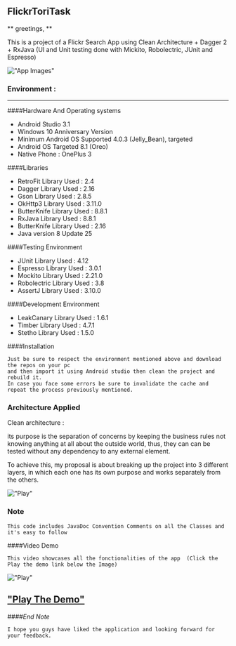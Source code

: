 FlickrToriTask
----------

** greetings, ** 

This is a project of a Flickr Search App using Clean Architecture + Dagger 2 + RxJava (UI and Unit testing done with Mickito, Robolectric, JUnit and Espresso) 

!["App Images"](https://lh3.googleusercontent.com/_SaPWeDn-nSR1XPW2AQUEiJrFlzcbi4mWy46maZkAeXbcGks-l-srtdTdYIo581ZkGQpRVTq686ZEAr7M1ZIvh6nc64G8PwNw0PuPkXy683HW6I0fB8Db5mTOEcq0FG38hYYWw49-8-0e3v6cwgP89iBF5-yZ4irkQeBsUzugwYFeIqEsSsBIoAKU4MwQ-CCqFkwtJfrTdetjr4bi3nXG_bXsesabhaq5FLmtVFi-xJkytRk6B99HZY3vd7fLkeHfRa_d6Z89TKcH4rpRs-ESsEz-acqbiNZ8hObwW6l_MWXDC2FvTrO-Q1eVIRq8Q2upc-XtkN3NBYtNwwFB7gJFb4XlUwagL9dnqqxQp7Nw_3YSdUS7CVzQiE8RC4mkilhi57-NvQE0xFs3xnAmT3dQ7l6y5IEQ4Q99RdqGKmHTjhaH4TmiycuenKgFvX-DjXRIm9weT2BZNg4C5KaCMfIimm-Y8n6Abe-EuMXF5BnjnDHSA-xKuK30bJ6OduzdcL97wx4ED9pnZ0XgihE0Xm-YPp3Wag_-QK_vAMMb9P6CJoQlfLLvAuACNjBLbtXwH9RcJYJuHBRg37qInSn6puv7B2gryNsitwbPviAN5nN=w1064-h528-no) 
    
### Environment :
----------
####Hardware And Operating systems
* Android Studio 3.1
* Windows 10 Anniversary Version
* Minimum Android OS Supported 4.0.3 (Jelly_Bean), targeted 
* Android OS Targeted 8.1 (Oreo)
* Native Phone : OnePlus 3

####Libraries

* RetroFit Library Used : 2.4 
* Dagger Library Used : 2.16 
* Gson Library Used : 2.8.5 
* OkHttp3 Library Used : 3.11.0 
* ButterKnife Library Used : 8.8.1
* RxJava Library Used : 8.8.1
* ButterKnife Library Used :  2.16
* Java version 8 Update 25

####Testing Environment

* JUnit Library Used : 4.12
* Espresso Library Used : 3.0.1
* Mockito Library Used : 2.21.0
* Robolectric Library Used : 3.8
* AssertJ Library Used : 3.10.0

####Development Environment

* LeakCanary Library Used : 1.6.1
* Timber Library Used : 4.7.1
* Stetho Library Used : 1.5.0


####Installation  

	Just be sure to respect the environment mentioned above and download the repos on your pc    
    and then import it using Android studio then clean the project and rebuild it.   
    In case you face some errors be sure to invalidate the cache and repeat the process previously mentioned.  
### Architecture Applied 

Clean architecture :

its purpose is the separation of concerns by keeping the business rules not knowing anything at all about the outside world, thus, they can can be tested without any dependency to any external element.

To achieve this, my proposal is about breaking up the project into 3 different layers, in which each one has its own purpose and works separately from the others.

!["Play"](https://raw.githubusercontent.com/bufferapp/android-clean-architecture-boilerplate/master/art/architecture.png) 
    
### Note
    This code includes JavaDoc Convention Comments on all the Classes and it's easy to follow
    
####Video Demo  


	This video showcases all the fonctionalities of the app  (Click the Play the demo link below the Image)

!["Play"](https://i.ytimg.com/vi/CVXp3ZgUIr8/maxresdefault.jpg) 

["Play The Demo"]( https://youtu.be/k4mdyPxnFAQ)
------------------------------
    
    
*####End Note*  

    I hope you guys have liked the application and looking forward for your feedback. 
